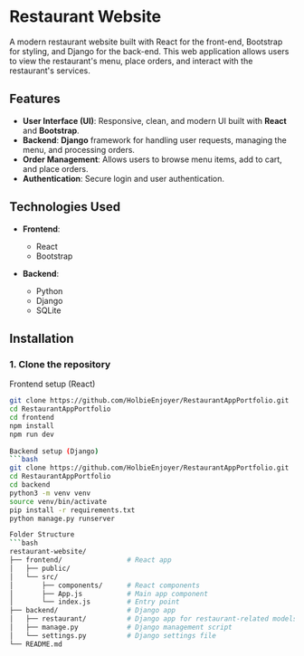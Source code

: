 # Restaurant Website

A modern restaurant website built with React for the front-end, Bootstrap for styling, and Django for the back-end. This web application allows users to view the restaurant's menu, place orders, and interact with the restaurant's services.

## Features

- **User Interface (UI)**: Responsive, clean, and modern UI built with **React** and **Bootstrap**.
- **Backend**: **Django** framework for handling user requests, managing the menu, and processing orders.
- **Order Management**: Allows users to browse menu items, add to cart, and place orders.
- **Authentication**: Secure login and user authentication.

## Technologies Used

- **Frontend**:
  - React
  - Bootstrap
    
- **Backend**:
  - Python
  - Django
  - SQLite  
  
 
  
## Installation

### 1. Clone the repository
Frontend setup (React)
```bash
git clone https://github.com/HolbieEnjoyer/RestaurantAppPortfolio.git
cd RestaurantAppPortfolio
cd frontend
npm install
npm run dev
  
Backend setup (Django)
```bash
git clone https://github.com/HolbieEnjoyer/RestaurantAppPortfolio.git
cd RestaurantAppPortfolio
cd backend
python3 -m venv venv
source venv/bin/activate
pip install -r requirements.txt
python manage.py runserver

Folder Structure
```bash
restaurant-website/
├── frontend/                # React app
│   ├── public/
│   └── src/
│       ├── components/      # React components
│       ├── App.js           # Main app component
│       └── index.js         # Entry point
├── backend/                 # Django app
│   ├── restaurant/          # Django app for restaurant-related models
│   ├── manage.py            # Django management script
│   └── settings.py          # Django settings file
└── README.md
